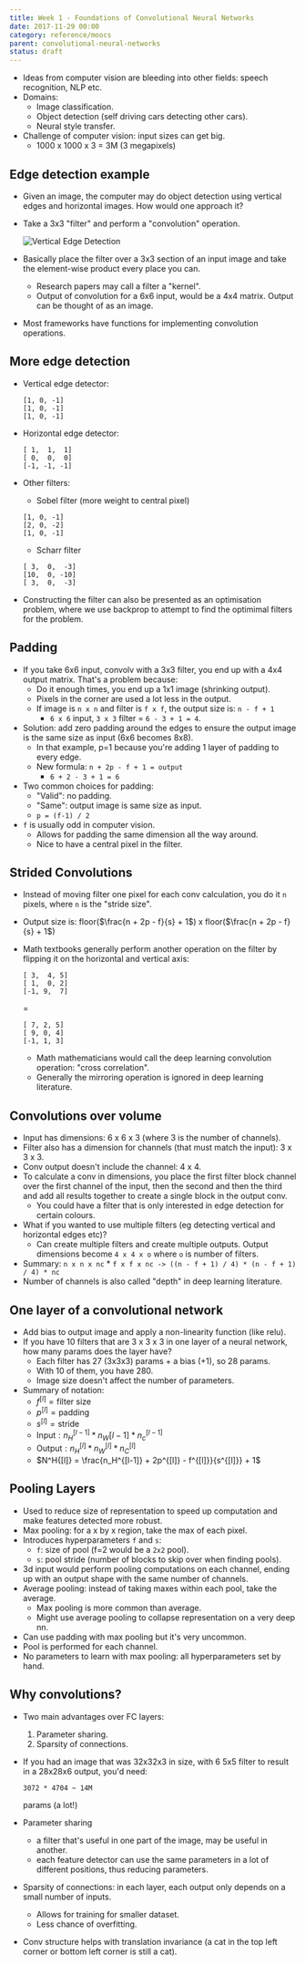 ```yaml
---
title: Week 1 - Foundations of Convolutional Neural Networks
date: 2017-11-29 00:00
category: reference/moocs
parent: convolutional-neural-networks 
status: draft
---
```


* Ideas from computer vision are bleeding into other fields: speech recognition, NLP etc.
* Domains:
    * Image classification.
    * Object detection (self driving cars detecting other cars).
    * Neural style transfer.
* Challenge of computer vision: input sizes can get big.
	* 1000 x 1000 x 3 = 3M (3 megapixels)

## Edge detection example

* Given an image, the computer may do object detection using vertical edges and horizontal images. How would one approach it?
* Take a 3x3 "filter" and perform a "convolution" operation.

  ![Vertical Edge Detection](/_media/vertical-edge-detection.png)

* Basically place the filter over a 3x3 section of an input image and take the element-wise product every place you can.
	* Research papers may call a filter a "kernel".
	* Output of convolution for a 6x6 input, would be a 4x4 matrix. Output can be thought of as an image.
* Most frameworks have functions for implementing convolution operations.

## More edge detection

* Vertical edge detector:

  ```
  [1, 0, -1]
  [1, 0, -1]
  [1, 0, -1]
  ```

* Horizontal edge detector:

  ```
  [ 1,  1,  1]
  [ 0,  0,  0]
  [-1, -1, -1]
  ```

* Other filters:
	* Sobel filter (more weight to central pixel)

    ```
    [1, 0, -1]
    [2, 0, -2]
    [1, 0, -1]
    ```

	* Scharr filter

    ```
    [ 3,  0,  -3]
    [10,  0, -10]
    [ 3,  0,  -3]
    ```

* Constructing the filter can also be presented as an optimisation problem, where we use backprop to attempt to find the optimimal filters for the problem.

## Padding

* If you take 6x6 input, convolv with a 3x3 filter, you end up with a 4x4 output matrix. That's a problem because:
    * Do it enough times, you end up a 1x1 image (shrinking output).
    * Pixels in the corner are used a lot less in the output.
    * If image is `n x n` and filter is `f x f`, the output size is: `n - f + 1`
		* `6 x 6` input, `3 x 3` filter = `6 - 3 + 1 = 4`.
* Solution: add zero padding around the edges to ensure the output image is the same size as input (6x6 becomes 8x8).
	* In that example, p=1 because you're adding 1 layer of padding to every edge.
	* New formula: `n + 2p - f + 1 = output`
		* `6 + 2 - 3 + 1 = 6`
* Two common choices for padding:
	* "Valid": no padding.
	* "Same": output image is same size as input.
	* `p = (f-1) / 2`
* `f` is usually odd in computer vision.
	* Allows for padding the same dimension all the way around.
	* Nice to have a central pixel in the filter.

## Strided Convolutions

* Instead of moving filter one pixel for each conv calculation, you do it `n` pixels, where `n` is the "stride size".
* Output size is: floor($\frac{n + 2p - f}{s} + 1$) x floor($\frac{n + 2p - f}{s} + 1$)
* Math textbooks generally perform another operation on the filter by flipping it on the horizontal and vertical axis:

  ```
  [ 3,  4, 5]
  [ 1,  0, 2]
  [-1, 9,  7]
  ```

  =

  ```
  [ 7, 2, 5]
  [ 9, 0, 4]
  [-1, 1, 3]
  ```

  * Math mathematicians would call the deep learning convolution operation: "cross correlation".
  * Generally the mirroring operation is ignored in deep learning literature.

## Convolutions over volume

* Input has dimensions: 6 x 6 x 3 (where 3 is the number of channels).
* Filter also has a dimension for channels (that must match the input): 3 x 3 x 3.
* Conv output doesn't include the channel: 4 x 4.
* To calculate a conv in dimensions, you place the first filter block channel over the first channel of the input, then the second and then the third and add all results together to create a single block in the output conv.
  * You could have a filter that is only interested in edge detection for certain colours.
* What if you wanted to use multiple filters (eg detecting vertical and horizontal edges etc)?
	* Can create multiple filters and create multiple outputs. Output dimensions become `4 x 4 x o` where `o` is number of filters.
* Summary: `n x n x nc` * `f x f x nc -> ((n - f + 1) / 4) * (n - f + 1) / 4) * nc`
* Number of channels is also called "depth" in deep learning literature.

## One layer of a convolutional network

* Add bias to output image and apply a non-linearity function (like relu).
* If you have 10 filters that are 3 x 3 x 3 in one layer of a neural network, how many params does the layer have?
    * Each filter has 27 (3x3x3) params + a bias (+1), so 28 params.
    * With 10 of them, you have 280.
    * Image size doesn't affect the number of parameters.
* Summary of notation:
    * $f^{[l]} = \text{filter size}$
    * $p^{[l]} = \text{padding}$
    * $s^{[l]} = \text{stride}$
    * $\text{Input}: n_H^{[l-1]} * n_W{[l-1]} * n_c^{[l-1]}$
    * $\text{Output}: n_H^{[l]} * n_W^{[l]} * n_C^{[l]}$
    * $N^H{[l]} = \frac{n_H^{[l-1]} + 2p^{[l]} - f^{[l]}}{s^{[l]}} + 1$

## Pooling Layers

* Used to reduce size of representation to speed up computation and make features detected more robust.
* Max pooling: for a x by x region, take the max of each pixel.
* Introduces hyperparameters `f` and `s`:
    * `f`: size of pool (f=2 would be a `2x2` pool).
    * `s`: pool stride (number of blocks to skip over when finding pools).
* 3d input would perform pooling computations on each channel, ending up with an output shape with the same number of channels.
* Average pooling: instead of taking maxes within each pool, take the average.
	* Max pooling is more common than average.
	* Might use average pooling to collapse representation on a very deep nn.
* Can use padding with max pooling but it's very uncommon.
* Pool is performed for each channel.
* No parameters to learn with max pooling: all hyperparameters set by hand.

## Why convolutions?

* Two main advantages over FC layers:

	1. Parameter sharing.
	2. Sparsity of connections.

* If you had an image that was 32x32x3 in size, with 6 5x5 filter to result in a 28x28x6 output, you'd need:

  `3072 * 4704 ~ 14M`

  params (a lot!)

* Parameter sharing
	* a filter that's useful in one part of the image, may be useful in another.
	* each feature detector can use the same parameters in a lot of different positions, thus reducing parameters.
* Sparsity of connections: in each layer, each output only depends on a small number of inputs.
	* Allows for training for smaller dataset.
	* Less chance of overfitting.
* Conv structure helps with translation invariance (a cat in the top left corner or bottom left corner is still a cat).

